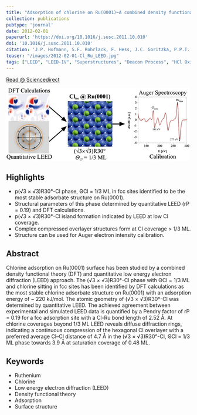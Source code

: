 ```yaml
---
title: "Adsorption of chlorine on Ru(0001)—A combined density functional theory and quantitative low energy electron diffraction study"
collection: publications
pubtype: 'journal'
date: 2012-02-01
paperurl: 'https://doi.org/10.1016/j.susc.2011.10.010'
doi: '10.1016/j.susc.2011.10.010'
citation: 'J.P. Hofmann, S.F. Rohrlack, F. Hess, J.C. Goritzka, P.P.T. Krause, A.P. Seitsonen, W. Moritz, H. Over. <i>Surf. Sci.</i> 606 (<b>2012</b>) 297-304.'
teaser: "/images/2012-02-01-Cl_Ru_LEED.jpg"
tags: ["LEED", "LEED-IV", "Superstructures", "Deacon Process", "HCl Oxidation"]
---
```


[Read @ Sciencedirect](https://www.sciencedirect.com/science/article/pii/S0039602811004043)

<img src= "/images/2012-02-01-Cl_Ru_LEED.jpg">

Highlights
----------
 * p(&radic;3 × &radic;3)R30°-Cl phase, ΘCl = 1/3 ML in fcc sites identified to be the most stable adsorbate structure on Ru(0001). 
 * Structural parameters of this phase determined by quantitative LEED (rP = 0.19) and DFT calculations. 
 * p(&radic;3 × &radic;3)R30°-Cl island formation indicated by LEED at low Cl coverage. 
 * Complex compressed overlayer structures form at Cl coverage > 1/3 ML. 
 * Structure can be used for Auger electron intensity calibration.
 
 
Abstract
--------
Chlorine adsorption on Ru(0001) surface has been studied by a combined density functional theory (DFT) and quantitative low energy electron diffraction (LEED) approach. The (&radic;3 × &radic;3)R30°-Cl phase with ΘCl = 1/3 ML and chlorine sitting in fcc sites has been identified by DFT calculations as the most stable chlorine adsorbate structure on Ru(0001) with an adsorption energy of − 220 kJ/mol. The atomic geometry of (&radic;3 × &radic;3)R30°-Cl was determined by quantitative LEED. The achieved agreement between experimental and simulated LEED data is quantified by a Pendry factor of rP = 0.19 for a fcc adsorption site with a Cl-Ru bond length of 2.52 Å. At chlorine coverages beyond 1/3 ML LEED reveals diffuse diffraction rings, indicating a continuous compression of the hexagonal Cl overlayer with a preferred average Cl–Cl distance of 4.7 Å in the (&radic;3 × &radic;3)R30°-Cl, ΘCl = 1/3 ML phase towards 3.9 Å at saturation coverage of 0.48 ML.

Keywords
--------
* Ruthenium
* Chlorine
* Low energy electron diffraction (LEED)
* Density functional theory
* Adsorption
* Surface structure
